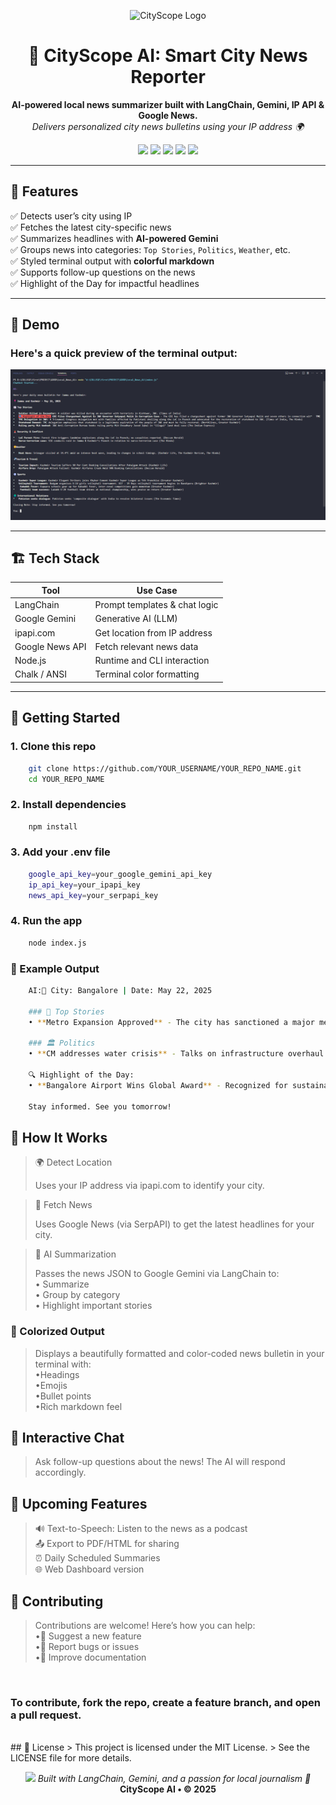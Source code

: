 <p align="center">
  <img src="https://img.icons8.com/emoji/96/newspaper-emoji.png" alt="CityScope Logo" width="96"/>
</p>

<h1 align="center">🧠 CityScope AI: Smart City News Reporter</h1>

<p align="center">
  <b>AI-powered local news summarizer built with LangChain, Gemini, IP API & Google News.</b><br>
  <i>Delivers personalized city news bulletins using your IP address 🌍</i>
</p>

<p align="center">
  <img src="https://img.shields.io/badge/Language-JavaScript-yellow" />
  <img src="https://img.shields.io/badge/AI-Google Gemini-ff69b4" />
  <img src="https://img.shields.io/badge/IP%20Location-ipapi.com-blue" />
  <img src="https://img.shields.io/badge/News%20Source-Google%20News-red" />
  <img src="https://img.shields.io/badge/Made%20with-LangChain-green" />
</p>

---

## 📰 Features

✅ Detects user’s city using IP  
✅ Fetches the latest city-specific news  
✅ Summarizes headlines with **AI-powered Gemini**  
✅ Groups news into categories: `Top Stories`, `Politics`, `Weather`, etc.  
✅ Styled terminal output with **colorful markdown**  
✅ Supports follow-up questions on the news  
✅ Highlight of the Day for impactful headlines

---

## 📸 Demo
 
### Here's a quick preview of the terminal output:

<img src="Image.png" alt="Demo Output" width="800"/>

---

## 🏗️ Tech Stack

| Tool            | Use Case                      |
|-----------------|-------------------------------|
| LangChain       | Prompt templates & chat logic |
| Google Gemini   | Generative AI (LLM)           |
| ipapi.com       | Get location from IP address  |
| Google News API | Fetch relevant news data      |
| Node.js         | Runtime and CLI interaction   |
| Chalk / ANSI    | Terminal color formatting     |

---

## 🚀 Getting Started

### 1. Clone this repo

```bash
    git clone https://github.com/YOUR_USERNAME/YOUR_REPO_NAME.git
    cd YOUR_REPO_NAME
```

### 2. Install dependencies

```bash
    npm install
```


### 3. Add your .env file

```bash
    google_api_key=your_google_gemini_api_key
    ip_api_key=your_ipapi_key
    news_api_key=your_serpapi_key
```


### 4. Run the app

```bash
    node index.js
```


### 🧪 Example Output

```bash
    AI:📍 City: Bangalore | Date: May 22, 2025

    ### 📰 Top Stories
    • **Metro Expansion Approved** - The city has sanctioned a major metro route extension. (source: Times of India)

    ### 🏛 Politics
    • **CM addresses water crisis** - Talks on infrastructure overhaul begin today. (source: NDTV)

    🔍 Highlight of the Day:
    • **Bangalore Airport Wins Global Award** - Recognized for sustainable design and passenger satisfaction. (source: The Hindu)

    Stay informed. See you tomorrow!
```

## 🧠 How It Works
    
>🌍 Detect Location <br>
>
>    Uses your IP address via ipapi.com to identify your city.<br>

>📰 Fetch News <br>
>
>    Uses Google News (via SerpAPI) to get the latest headlines for your city.<br>

>🧠 AI Summarization<br>
>
>    Passes the news JSON to Google Gemini via LangChain to:<br>
>        • Summarize<br>
>        • Group by category<br>
>        • Highlight important stories<br>

### 🎨 Colorized Output
>
>Displays a beautifully formatted and color-coded news bulletin in your terminal with: <br>
>    •Headings <br>
>    •Emojis <br>
>    •Bullet points <br>
>    •Rich markdown feel <br>

## 🔁 Interactive Chat
>
>Ask follow-up questions about the news!
>The AI will respond accordingly.

## 📌 Upcoming Features 
>
>    🔊 Text-to-Speech: Listen to the news as a podcast <br>
>    📤 Export to PDF/HTML for sharing <br>
>    ⏰ Daily Scheduled Summaries <br>
>    🌐 Web Dashboard version <br>

## 🤝 Contributing 
>
>    Contributions are welcome! Here’s how you can help:<br>
>    •🚀 Suggest a new feature <br>
>    •🐞 Report bugs or issues <br>
>    •📄 Improve documentation <br>

<br>

### To contribute, fork the repo, create a feature branch, and open a pull request.
<br>
## 📄 License
>    This project is licensed under the MIT License.
>    See the LICENSE file for more details.
<br>

<p align="center"> <img src="https://img.icons8.com/color/48/ai--v2.png" width="28"/> <i>Built with LangChain, Gemini, and a passion for local journalism 📰</i><br> <b>CityScope AI • © 2025</b> </p>

